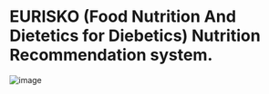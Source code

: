# EURISKO (Food Nutrition And Dietetics for Diebetics) Nutrition Recommendation system.
![image](https://user-images.githubusercontent.com/98347891/177379136-4407d490-24c1-4404-a234-e4fd9a0b1f63.png)
